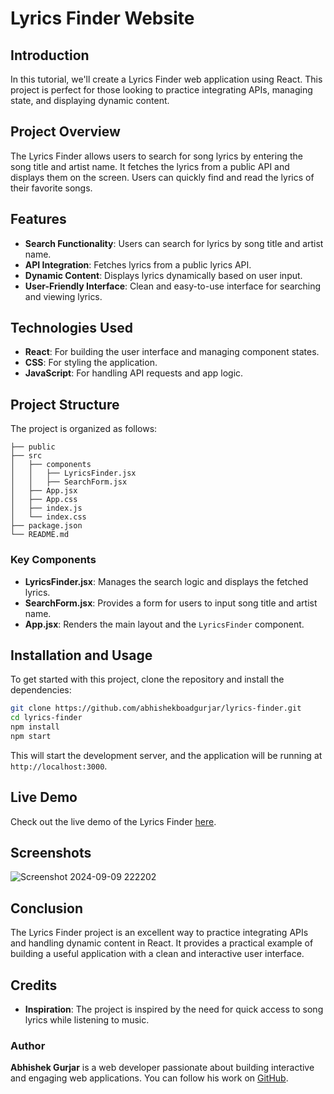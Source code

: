 

# Lyrics Finder Website

## Introduction

In this tutorial, we'll create a Lyrics Finder web application using React. This project is perfect for those looking to practice integrating APIs, managing state, and displaying dynamic content.

## Project Overview

The Lyrics Finder allows users to search for song lyrics by entering the song title and artist name. It fetches the lyrics from a public API and displays them on the screen. Users can quickly find and read the lyrics of their favorite songs.

## Features

- **Search Functionality**: Users can search for lyrics by song title and artist name.
- **API Integration**: Fetches lyrics from a public lyrics API.
- **Dynamic Content**: Displays lyrics dynamically based on user input.
- **User-Friendly Interface**: Clean and easy-to-use interface for searching and viewing lyrics.

## Technologies Used

- **React**: For building the user interface and managing component states.
- **CSS**: For styling the application.
- **JavaScript**: For handling API requests and app logic.

## Project Structure

The project is organized as follows:

```
├── public
├── src
│   ├── components
│   │   ├── LyricsFinder.jsx
│   │   ├── SearchForm.jsx
│   ├── App.jsx
│   ├── App.css
│   ├── index.js
│   └── index.css
├── package.json
└── README.md
```

### Key Components

- **LyricsFinder.jsx**: Manages the search logic and displays the fetched lyrics.
- **SearchForm.jsx**: Provides a form for users to input song title and artist name.
- **App.jsx**: Renders the main layout and the `LyricsFinder` component.


## Installation and Usage

To get started with this project, clone the repository and install the dependencies:

```bash
git clone https://github.com/abhishekboadgurjar/lyrics-finder.git
cd lyrics-finder
npm install
npm start
```

This will start the development server, and the application will be running at `http://localhost:3000`.

## Live Demo

Check out the live demo of the Lyrics Finder [here](https://lyrics-finder-in.netlify.app/).

## Screenshots

![Screenshot 2024-09-09 222202](https://github.com/user-attachments/assets/02f49de4-38df-4b59-8394-2027c29631a4)

## Conclusion

The Lyrics Finder project is an excellent way to practice integrating APIs and handling dynamic content in React. It provides a practical example of building a useful application with a clean and interactive user interface.

## Credits

- **Inspiration**: The project is inspired by the need for quick access to song lyrics while listening to music.

### Author

**Abhishek Gurjar** is a web developer passionate about building interactive and engaging web applications. You can follow his work on [GitHub](https://github.com/abhishekboadgurjar).

